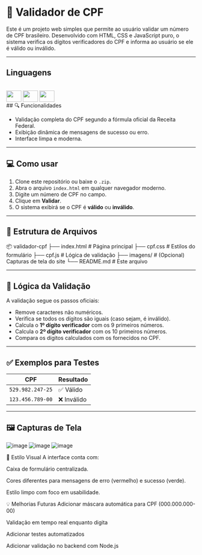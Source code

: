 # 🧾 Validador de CPF

Este é um projeto web simples que permite ao usuário validar um número de CPF brasileiro. Desenvolvido com HTML, CSS e JavaScript puro, o sistema verifica os dígitos verificadores do CPF e informa ao usuário se ele é válido ou inválido.

---


## Linguagens

<div style= "display: inline_block"><br>
<img align="center" height="30" width="40" src="https://cdn.jsdelivr.net/gh/devicons/devicon@latest/icons/html5/html5-original.svg">
<img align="center" height="30" width="40" src="https://cdn.jsdelivr.net/gh/devicons/devicon@latest/icons/css3/css3-original.svg">
<img align="center" height="30" width="40" src="https://cdn.jsdelivr.net/gh/devicons/devicon@latest/icons/javascript/javascript-original.svg">
</div>
## 🔍 Funcionalidades

- Validação completa do CPF segundo a fórmula oficial da Receita Federal.
- Exibição dinâmica de mensagens de sucesso ou erro.
- Interface limpa e moderna.

---

## 💻 Como usar

1. Clone este repositório ou baixe o `.zip`.
2. Abra o arquivo `index.html` em qualquer navegador moderno.
3. Digite um número de CPF no campo.
4. Clique em **Validar**.
5. O sistema exibirá se o CPF é **válido** ou **inválido**.

---

## 📁 Estrutura de Arquivos

📦 validador-cpf
├── index.html # Página principal
├── cpf.css # Estilos do formulário
├── cpf.js # Lógica de validação
├── imagens/ # (Opcional) Capturas de tela do site
└── README.md # Este arquivo

---

## 🧠 Lógica da Validação

A validação segue os passos oficiais:

- Remove caracteres não numéricos.
- Verifica se todos os dígitos são iguais (caso sejam, é inválido).
- Calcula o **1º dígito verificador** com os 9 primeiros números.
- Calcula o **2º dígito verificador** com os 10 primeiros números.
- Compara os dígitos calculados com os fornecidos no CPF.

---

## ✅ Exemplos para Testes

| CPF | Resultado |
|-----|-----------|
| `529.982.247-25` | ✅ Válido |
| `123.456.789-00` | ❌ Inválido |

---

## 🖼️ Capturas de Tela

![image](https://github.com/user-attachments/assets/63d6d265-f583-4225-8927-6f0600f6ab08)
![image](https://github.com/user-attachments/assets/af37e18c-9d0b-4ff8-973b-d525d2634e55)
![image](https://github.com/user-attachments/assets/097423fa-9d99-455c-a15e-688410093d0d)




🎨 Estilo Visual
A interface conta com:

Caixa de formulário centralizada.

Cores diferentes para mensagens de erro (vermelho) e sucesso (verde).

Estilo limpo com foco em usabilidade.

💡 Melhorias Futuras
Adicionar máscara automática para CPF (000.000.000-00)

Validação em tempo real enquanto digita

Adicionar testes automatizados

Adicionar validação no backend com Node.js
